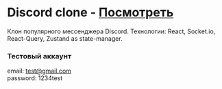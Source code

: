 # Discord clone - [Посмотреть](https://discord-clone-application.herokuapp.com/)

Клон популярного мессенджера Discord. 
Технологии: React, Socket.io, React-Query, Zustand as state-manager.


### Тестовый аккаунт
email: test@gmail.com  
password: 1234test
